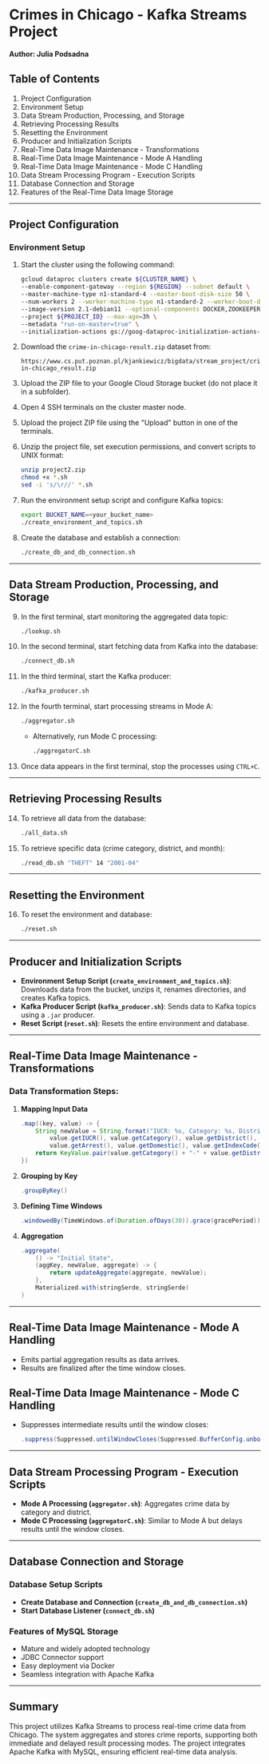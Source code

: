 # Crimes in Chicago - Kafka Streams Project

**Author: Julia Podsadna**

## Table of Contents
1. Project Configuration
2. Environment Setup
3. Data Stream Production, Processing, and Storage
4. Retrieving Processing Results
5. Resetting the Environment
6. Producer and Initialization Scripts
7. Real-Time Data Image Maintenance - Transformations
8. Real-Time Data Image Maintenance - Mode A Handling
9. Real-Time Data Image Maintenance - Mode C Handling
10. Data Stream Processing Program - Execution Scripts
11. Database Connection and Storage
12. Features of the Real-Time Data Image Storage

---

## Project Configuration

### Environment Setup

1. Start the cluster using the following command:
   ```sh
   gcloud dataproc clusters create ${CLUSTER_NAME} \
   --enable-component-gateway --region ${REGION} --subnet default \
   --master-machine-type n1-standard-4 --master-boot-disk-size 50 \
   --num-workers 2 --worker-machine-type n1-standard-2 --worker-boot-disk-size 50 \
   --image-version 2.1-debian11 --optional-components DOCKER,ZOOKEEPER \
   --project ${PROJECT_ID} --max-age=3h \
   --metadata "run-on-master=true" \
   --initialization-actions gs://goog-dataproc-initialization-actions-${REGION}/kafka/kafka.sh
   ```

2. Download the `crime-in-chicago-result.zip` dataset from:
   ```
   https://www.cs.put.poznan.pl/kjankiewicz/bigdata/stream_project/crimes-in-chicago_result.zip
   ```

3. Upload the ZIP file to your Google Cloud Storage bucket (do not place it in a subfolder).
4. Open 4 SSH terminals on the cluster master node.
5. Upload the project ZIP file using the "Upload" button in one of the terminals.
6. Unzip the project file, set execution permissions, and convert scripts to UNIX format:
   ```sh
   unzip project2.zip
   chmod +x *.sh
   sed -i 's/\r//' *.sh
   ```
7. Run the environment setup script and configure Kafka topics:
   ```sh
   export BUCKET_NAME=<your_bucket_name>
   ./create_environment_and_topics.sh
   ```
8. Create the database and establish a connection:
   ```sh
   ./create_db_and_db_connection.sh
   ```

---

## Data Stream Production, Processing, and Storage

9. In the first terminal, start monitoring the aggregated data topic:
   ```sh
   ./lookup.sh
   ```
10. In the second terminal, start fetching data from Kafka into the database:
    ```sh
    ./connect_db.sh
    ```
11. In the third terminal, start the Kafka producer:
    ```sh
    ./kafka_producer.sh
    ```
12. In the fourth terminal, start processing streams in Mode A:
    ```sh
    ./aggregator.sh
    ```
    - Alternatively, run Mode C processing:
      ```sh
      ./aggregatorC.sh
      ```
13. Once data appears in the first terminal, stop the processes using `CTRL+C`.

---

## Retrieving Processing Results

14. To retrieve all data from the database:
    ```sh
    ./all_data.sh
    ```
15. To retrieve specific data (crime category, district, and month):
    ```sh
    ./read_db.sh "THEFT" 14 "2001-04"
    ```

---

## Resetting the Environment

16. To reset the environment and database:
    ```sh
    ./reset.sh
    ```

---

## Producer and Initialization Scripts

- **Environment Setup Script (`create_environment_and_topics.sh`)**: Downloads data from the bucket, unzips it, renames directories, and creates Kafka topics.
- **Kafka Producer Script (`kafka_producer.sh`)**: Sends data to Kafka topics using a `.jar` producer.
- **Reset Script (`reset.sh`)**: Resets the entire environment and database.

---

## Real-Time Data Image Maintenance - Transformations

### Data Transformation Steps:
1. **Mapping Input Data**
   ```java
   .map((key, value) -> {
       String newValue = String.format("IUCR: %s, Category: %s, District: %f, Date: %s, Arrest: %b, Domestic: %b, IndexCode: %s",
           value.getIUCR(), value.getCategory(), value.getDistrict(), value.getMonthYear(),
           value.getArrest(), value.getDomestic(), value.getIndexCode());
       return KeyValue.pair(value.getCategory() + "-" + value.getDistrict(), newValue);
   })
   ```
2. **Grouping by Key**
   ```java
   .groupByKey()
   ```
3. **Defining Time Windows**
   ```java
   .windowedBy(TimeWindows.of(Duration.ofDays(30)).grace(gracePeriod))
   ```
4. **Aggregation**
   ```java
   .aggregate(
       () -> "Initial State",
       (aggKey, newValue, aggregate) -> {
           return updateAggregate(aggregate, newValue);
       },
       Materialized.with(stringSerde, stringSerde)
   )
   ```

---

## Real-Time Data Image Maintenance - Mode A Handling

- Emits partial aggregation results as data arrives.
- Results are finalized after the time window closes.

## Real-Time Data Image Maintenance - Mode C Handling

- Suppresses intermediate results until the window closes:
  ```java
  .suppress(Suppressed.untilWindowCloses(Suppressed.BufferConfig.unbounded()));
  ```

---

## Data Stream Processing Program - Execution Scripts

- **Mode A Processing (`aggregator.sh`)**: Aggregates crime data by category and district.
- **Mode C Processing (`aggregatorC.sh`)**: Similar to Mode A but delays results until the window closes.

---

## Database Connection and Storage

### Database Setup Scripts
- **Create Database and Connection (`create_db_and_db_connection.sh`)**
- **Start Database Listener (`connect_db.sh`)**

### Features of MySQL Storage
- Mature and widely adopted technology
- JDBC Connector support
- Easy deployment via Docker
- Seamless integration with Apache Kafka

---

## Summary
This project utilizes Kafka Streams to process real-time crime data from Chicago. The system aggregates and stores crime reports, supporting both immediate and delayed result processing modes. The project integrates Apache Kafka with MySQL, ensuring efficient real-time data analysis.

